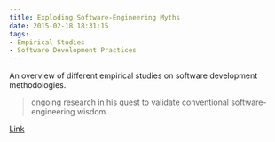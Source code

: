 ```yaml
---
title: Exploding Software-Engineering Myths
date: 2015-02-18 18:31:15
tags:
- Empirical Studies
- Software Development Practices
---
```

An overview of different empirical studies on software development methodologies.

> ongoing research in his quest to validate conventional software-engineering wisdom.

[Link](http://research.microsoft.com/apps/mobile/news.aspx?post=/en-us/news/features/nagappan-100609.aspx)